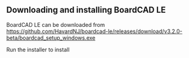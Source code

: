 ## Downloading and installing BoardCAD LE
BoardCAD LE can be downloaded from https://github.com/HavardNJ/boardcad-le/releases/download/v3.2.0-beta/boardcad_setup_windows.exe

Run the installer to install
